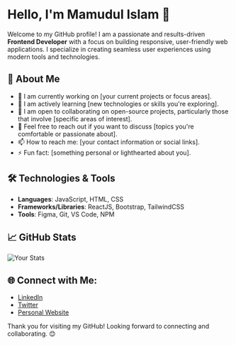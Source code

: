 # Hello, I'm Mamudul Islam 👋

Welcome to my GitHub profile! I am a passionate and results-driven **Frontend Developer** with a focus on building responsive, user-friendly web applications. I specialize in creating seamless user experiences using modern tools and technologies.

## 🚀 About Me
- 🔭 I am currently working on [your current projects or focus areas].
- 🌱 I am actively learning [new technologies or skills you're exploring].
- 👯 I am open to collaborating on open-source projects, particularly those that involve [specific areas of interest].
- 💬 Feel free to reach out if you want to discuss [topics you're comfortable or passionate about].
- 📫 How to reach me: [your contact information or social links].
- ⚡ Fun fact: [something personal or lighthearted about you].

## 🛠️ Technologies & Tools
- **Languages**: JavaScript, HTML, CSS
- **Frameworks/Libraries**: ReactJS, Bootstrap, TailwindCSS
- **Tools**: Figma, Git, VS Code, NPM

## 📈 GitHub Stats

![Your Stats](https://github-readme-stats.vercel.app/api?username=YOUR_USERNAME&show_icons=true&hide_title=true&count_private=true&hide=prs&theme=dark)

## 🌐 Connect with Me:
- [LinkedIn](https://www.linkedin.com/in/YOUR_LINKEDIN)
- [Twitter](https://twitter.com/YOUR_TWITTER)
- [Personal Website](https://www.yourwebsite.com)

Thank you for visiting my GitHub! Looking forward to connecting and collaborating. 😊
